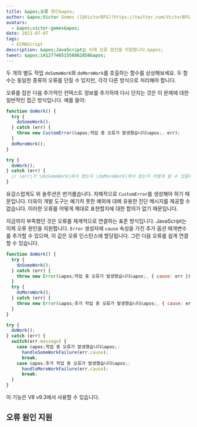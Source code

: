 ```yaml
---
title: &apos;오류 원인&apos;
author: &apos;Victor Gomes ([@VictorBFG](https://twitter.com/VictorBFG))&apos;
avatars:
  - &apos;victor-gomes&apos;
date: 2021-07-07
tags:
  - ECMAScript
description: &apos;JavaScript는 이제 오류 원인을 지원합니다.&apos;
tweet: &apos;1412774651558862850&apos;
---
```


두 개의 별도 작업 `doSomeWork`와 `doMoreWork`를 호출하는 함수를 상상해보세요. 두 함수는 동일한 종류의 오류를 던질 수 있지만, 각각 다른 방식으로 처리해야 합니다.

오류를 잡은 다음 추가적인 컨텍스트 정보를 추가하여 다시 던지는 것은 이 문제에 대한 일반적인 접근 방식입니다. 예를 들어:

```js
function doWork() {
  try {
    doSomeWork();
  } catch (err) {
    throw new CustomError(&apos;작업 중 오류가 발생했습니다&apos;, err);
  }
  doMoreWork();
}

try {
  doWork();
} catch (err) {
  // |err|가 |doSomeWork|에서 왔는지 |doMoreWork|에서 왔는지 어떻게 알 수 있을까요?
}
```

유감스럽게도 위 솔루션은 번거롭습니다. 자체적으로 `CustomError`를 생성해야 하기 때문입니다. 더욱이 개발 도구는 예기치 못한 예외에 대해 유용한 진단 메시지를 제공할 수 없습니다. 이러한 오류를 어떻게 제대로 표현할지에 대한 합의가 없기 때문입니다.

<!--truncate-->
지금까지 부족했던 것은 오류를 체계적으로 연결하는 표준 방식입니다. JavaScript는 이제 오류 원인을 지원합니다. `Error` 생성자에 `cause` 속성을 가진 추가 옵션 매개변수를 추가할 수 있으며, 이 값은 오류 인스턴스에 할당됩니다. 그런 다음 오류를 쉽게 연결할 수 있습니다.

```js
function doWork() {
  try {
    doSomeWork();
  } catch (err) {
    throw new Error(&apos;작업 중 오류가 발생했습니다&apos;, { cause: err });
  }
  try {
    doMoreWork();
  } catch (err) {
    throw new Error(&apos;추가 작업 중 오류가 발생했습니다&apos;, { cause: err });
  }
}

try {
  doWork();
} catch (err) {
  switch(err.message) {
    case &apos;작업 중 오류가 발생했습니다&apos;:
      handleSomeWorkFailure(err.cause);
      break;
    case &apos;추가 작업 중 오류가 발생했습니다&apos;:
      handleMoreWorkFailure(err.cause);
      break;
  }
}
```

이 기능은 V8 v9.3에서 사용할 수 있습니다.

## 오류 원인 지원

<feature-support chrome="93 https://chromium-review.googlesource.com/c/v8/v8/+/2784681"
                 firefox="91 https://bugzilla.mozilla.org/show_bug.cgi?id=1679653"
                 safari="15 https://bugs.webkit.org/show_bug.cgi?id=223302"
                 nodejs="no"
                 babel="no"></feature-support>
